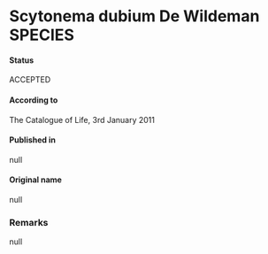 Scytonema dubium De Wildeman SPECIES
=======

#### Status
ACCEPTED

#### According to
The Catalogue of Life, 3rd January 2011

#### Published in
null

#### Original name
null

### Remarks
null